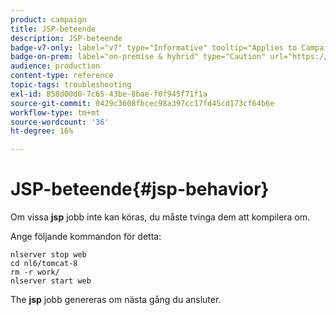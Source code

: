```yaml
---
product: campaign
title: JSP-beteende
description: JSP-beteende
badge-v7-only: label="v7" type="Informative" tooltip="Applies to Campaign Classic v7 only"
badge-on-prem: label="on-premise & hybrid" type="Caution" url="https://experienceleague.adobe.com/docs/campaign-classic/using/installing-campaign-classic/architecture-and-hosting-models/hosting-models-lp/hosting-models.html?lang=en" tooltip="Applies to on-premise and hybrid deployments only"
audience: production
content-type: reference
topic-tags: troubleshooting
exl-id: 858d00d0-7c65-43be-8bae-f0f945f71f1a
source-git-commit: 0429c3608fbcec98a397cc17fd45cd173cf64b6e
workflow-type: tm+mt
source-wordcount: '36'
ht-degree: 16%

---
```


# JSP-beteende{#jsp-behavior}



Om vissa **jsp** jobb inte kan köras, du måste tvinga dem att kompilera om.

Ange följande kommandon för detta:

```
nlserver stop web
cd nl6/tomcat-8
rm -r work/
nlserver start web
```

The **jsp** jobb genereras om nästa gång du ansluter.
